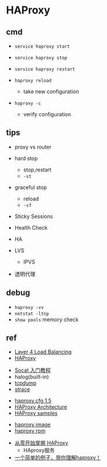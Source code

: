 # HAProxy

## cmd

+ `service haproxy start`
+ `service haproxy stop`
+ `service haproxy restart`

+ `haproxy reload`
    + take new configuration

+ `haproxy -c`
    + verify configuration



## tips

+ proxy vs router

+ hard stop
    + stop,restart
    + `-st`

+ graceful stop
    + reload
    + `-sf`

+ Sticky Sessions

+ Health Check

+ HA

+ LVS
    + IPVS

+ 透明代理

## debug

+ `haproxy -vv`
+ `netstat -ltnp`
+ `show pools` memory check

## ref

+ [Layer 4 Load Balancing](https://www.haproxy.com/documentation/hapee/latest/high-availability/active-active/l4-load-balancing/)
+ [HAProxy](http://cbonte.github.io/haproxy-dconv/2.5/intro.html)


<!-- debug tools -->
+ [Socat 入门教程](https://www.hi-linux.com/posts/61543.html)
+ halog(built-in)
+ [tcpdump ](https://www.tcpdump.org/)
+ [strace](https://man7.org/linux/man-pages/man1/strace.1.html)

<!-- docs -->
+ [haproxy.cfg 1.5](http://www.haproxy.org/download/1.5/doc/configuration.txt)
+ [HAProxy Architecture](https://www.haproxy.org/download/1.2/doc/architecture.txt)
+ [HAProxy samples](http://www.haproxy.org/download/1.3/examples/antidos.cfg)


<!-- install -->
+ [haproxy image](https://hub.docker.com/_/haproxy)
+ [haproxy rpm](https://software.opensuse.org/package/haproxy)


<!-- sample -->
+ [从零开始掌握 HAProxy](https://segmentfault.com/a/1190000039713086)
    + HAproxy服务
+ [一个简单的例子，带你理解haproxy！](https://blog.csdn.net/qq_34208467/article/details/84032105)